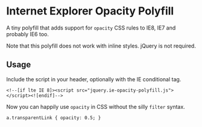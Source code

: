 Internet Explorer Opacity Polyfill
==================================

A tiny polyfill that adds support for `opacity` CSS rules to IE8, IE7 and probably IE6 too.

Note that this polyfill does not work with inline styles.
jQuery is not required.

Usage
-----

Include the script in your header, optionally with the IE conditional tag.

	<!--[if lte IE 8]><script src="jquery.ie-opacity-polyfill.js"></script><![endif]-->

Now you can happily use `opacity` in CSS without the silly `filter` syntax.

	a.transparentLink { opacity: 0.5; }